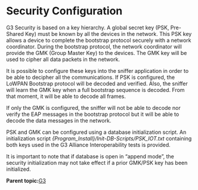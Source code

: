 # Security Configuration

G3 Security is based on a key hierarchy. A global secret key \(PSK, Pre-Shared Key\) must be known by all the devices in the network. This PSK key allows a device to complete the bootstrap protocol securely with a network coordinator. During the bootstrap protocol, the network coordinator will provide the GMK \(Group Master Key\) to the devices. The GMK key will be used to cipher all data packets in the network.

It is possible to configure these keys into the sniffer application in order to be able to decipher all the communications. If PSK is configured, the LoWPAN Bootstrap protocol will be decoded and verified. Also, the sniffer will learn the GMK key when a full bootstrap sequence is decoded. From that moment, it will be able to decode all frames.

If only the GMK is configured, the sniffer will not be able to decode nor verify the EAP messages in the bootstrap protocol but it will be able to decode the data messages in the network.

PSK and GMK can be configured using a database initialization script. An initialization script *\{Program\_Install\}/Init-DB-Scripts/PSK\_IOT.txt* containing both keys used in the G3 Alliance Interoperability tests is provided.

It is important to note that if database is open in “append mode”, the security initialization may not take effect if a prior GMK/PSK key has been initialized.

**Parent topic:**[G3](GUID-AEF828B2-7BEE-47DA-84FC-8959348255B2.md)

